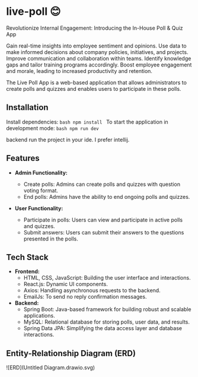 # live-poll 😊
  
Revolutionize Internal Engagement: Introducing the In-House Poll &amp; Quiz App

Gain real-time insights into employee sentiment and opinions.
Use data to make informed decisions about company policies, initiatives, and projects.
Improve communication and collaboration within teams.
Identify knowledge gaps and tailor training programs accordingly.
Boost employee engagement and morale, leading to increased productivity and retention.


The Live Poll App is a web-based application that allows administrators to create polls and quizzes and enables users to participate in these polls.
## Installation
 Install dependencies:
    ```bash
    npm install
    ```
 To start the application in development mode:
    ```bash
    npm run dev
    ```


backend 
   run the project in your ide. I prefer intellij.

## Features

- **Admin Functionality:**
    - Create polls: Admins can create polls and quizzes with question voting format.
    - End polls: Admins have the ability to end ongoing polls and quizzes.

- **User Functionality:**
    - Participate in polls: Users can view and participate in active polls and quizzes.
    - Submit answers: Users can submit their answers to the questions presented in the polls.

## Tech Stack
- **Frontend:**
    - HTML, CSS, JavaScript: Building the user interface and interactions.
    - React.js: Dynamic UI components.
    - Axios: Handling asynchronous requests to the backend.
    - EmailJs: To send no reply confirmation messages.
- **Backend:**
    - Spring Boot: Java-based framework for building robust and scalable applications.
    - MySQL: Relational database for storing polls, user data, and results.
    - Spring Data JPA: Simplifying the data access layer and database interactions.
## Entity-Relationship Diagram (ERD)

![ERD](Untitled Diagram.drawio.svg)
